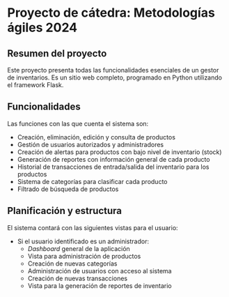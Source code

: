 # Proyecto de cátedra: Metodologías ágiles 2024

## Resumen del proyecto
Este proyecto presenta todas las funcionalidades esenciales de un gestor de inventarios. Es un sitio web completo, programado en Python utilizando el framework Flask.

## Funcionalidades
Las funciones con las que cuenta el sistema son:
- Creación, eliminación, edición y consulta de productos
- Gestión de usuarios autorizados y administradores
- Creación de alertas para productos con bajo nivel de inventario (stock)
- Generación de reportes con información general de cada producto
- Historial de transacciones de entrada/salida del inventario para los productos
- Sistema de categorías para clasificar cada producto
- Filtrado de búsqueda de productos

## Planificación y estructura
El sistema contará con las siguientes vistas para el usuario:

- Si el usuario identificado es un administrador:
    - *Dashboard* general de la aplicación
    - Vista para administración de productos
    - Creación de nuevas categorías 
    - Administración de usuarios con acceso al sistema
    - Creación de nuevas transacciones
    - Vista para la generación de reportes de inventario